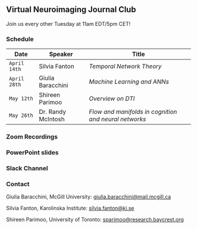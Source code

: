 ## Virtual Neuroimaging Journal Club
Join us every other Tuesday at 11am EDT/5pm CET!

### Schedule

| Date | Speaker | Title |
| ------ | ------ | ------ |
| `April 14th` | Silvia Fanton | *Temporal Network Theory* |
| `April 28th` | Giulia Baracchini | *Machine Learning and ANNs* |
| `May 12th` | Shireen Parimoo | *Overview on DTI* |
| `May 26th` | Dr. Randy McIntosh | *Flow and manifolds in cognition and neural networks* |


### Zoom Recordings

### PowerPoint slides

### Slack Channel

### Contact
Giulia Baracchini, McGill University: giulia.baracchini@mail.mcgill.ca

Silvia Fanton, Karolinska Institute: silvia.fanton@ki.se

Shireen Parimoo, University of Toronto: sparimoo@research.baycrest.org
